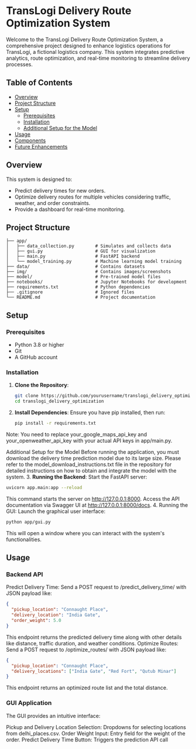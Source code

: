 # TransLogi Delivery Route Optimization System

Welcome to the TransLogi Delivery Route Optimization System, a comprehensive project designed to enhance logistics operations for TransLogi, a fictional logistics company. This system integrates predictive analytics, route optimization, and real-time monitoring to streamline delivery processes.

## Table of Contents
- [Overview](#overview)
- [Project Structure](#project-structure)
- [Setup](#setup)
  - [Prerequisites](#prerequisites)
  - [Installation](#installation)
  - [Additional Setup for the Model](#additional-setup-for-the-model)
- [Usage](#usage)
- [Components](#components)
- [Future Enhancements](#future-enhancements)

## Overview

This system is designed to:
- Predict delivery times for new orders.
- Optimize delivery routes for multiple vehicles considering traffic, weather, and order constraints.
- Provide a dashboard for real-time monitoring.

## Project Structure
  ```translogi_delivery_optimization/
  ├── app/
  │   ├── data_collection.py        # Simulates and collects data
  │   ├── gui.py                    # GUI for visualization
  │   ├── main.py                   # FastAPI backend
  │   └── model_training.py         # Machine learning model training
  ├── data/                         # Contains datasets
  ├── img/                          # Contains images/screenshots
  ├── model/                        # Pre-trained model files
  ├── notebooks/                    # Jupyter Notebooks for development
  ├── requirements.txt              # Python dependencies
  ├── .gitignore                    # Ignored files
  └── README.md                     # Project documentation
  ```


## Setup

### Prerequisites

- Python 3.8 or higher
- Git
- A GitHub account

### Installation

1. **Clone the Repository**:

   ```bash
   git clone https://github.com/yourusername/translogi_delivery_optimization.git
   cd translogi_delivery_optimization
   ```
2. **Install Dependencies**:
  Ensure you have pip installed, then run:
    ```bash
    pip install -r requirements.txt
    ```
  Note: You need to replace your_google_maps_api_key and your_openweather_api_key with your actual API keys in app/main.py.
  
  Additional Setup for the Model
  Before running the application, you must download the delivery time prediction model due to its large size. Please refer to the model_download_instructions.txt file in the repository for detailed instructions     on how to obtain and integrate the model with the system.
3. **Running the Backend**:
  Start the FastAPI server:
  ```bash
  uvicorn app.main:app --reload
  ```
  This command starts the server on http://127.0.0.1:8000. Access the API documentation via Swagger UI at http://127.0.0.1:8000/docs.
4. Running the GUI:
  Launch the graphical user interface:
  ```bash
  python app/gui.py
  ```
  This will open a window where you can interact with the system's functionalities.
## Usage
### Backend API
  Predict Delivery Time: Send a POST request to /predict_delivery_time/ with JSON payload like:
  ```json
  {
    "pickup_location": "Connaught Place",
    "delivery_location": "India Gate",
    "order_weight": 5.0
  }
  ```
  This endpoint returns the predicted delivery time along with other details like distance, traffic duration, and weather conditions.
  Optimize Routes: Send a POST request to /optimize_routes/ with JSON payload like:
  ```json
  {
    "pickup_location": "Connaught Place",
    "delivery_locations": ["India Gate", "Red Fort", "Qutub Minar"]
  }
  ```
  This endpoint returns an optimized route list and the total distance.

### GUI Application
  The GUI provides an intuitive interface:
  
  Pickup and Delivery Location Selection: Dropdowns for selecting locations from delhi_places.csv.
  Order Weight Input: Entry field for the weight of the order.
  Predict Delivery Time Button: Triggers the prediction API call
